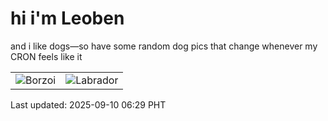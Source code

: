 # hi i'm Leoben

and i like dogs—so have some random dog pics that change whenever my CRON feels like it

|  |  |
|--------|----------|
| ![Borzoi](https://random-dog-vercel.vercel.app/api/random-borzoi?v=1757456991) | ![Labrador](https://random-dog-vercel.vercel.app/api/random-labrador?v=1757456991) |

Last updated: 2025-09-10 06:29 PHT

